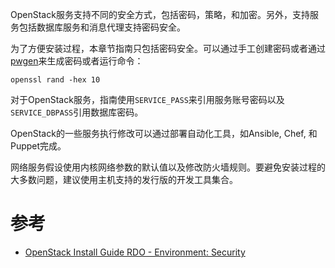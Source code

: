 OpenStack服务支持不同的安全方式，包括密码，策略，和加密。另外，支持服务包括数据库服务和消息代理支持密码安全。

为了方便安装过程，本章节指南只包括密码安全。可以通过手工创建密码或者通过[pwgen](https://sourceforge.net/projects/pwgen/)来生成密码或者运行命令：

```
openssl rand -hex 10
```

对于OpenStack服务，指南使用`SERVICE_PASS`来引用服务账号密码以及`SERVICE_DBPASS`引用数据库密码。

OpenStack的一些服务执行修改可以通过部署自动化工具，如Ansible, Chef, 和Puppet完成。

网络服务假设使用内核网络参数的默认值以及修改防火墙规则。要避免安装过程的大多数问题，建议使用主机支持的发行版的开发工具集合。

# 参考

* [OpenStack Install Guide RDO - Environment: Security](https://docs.openstack.org/ocata/install-guide-rdo/environment-security.html)